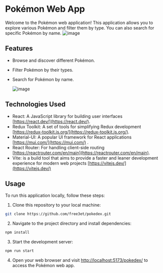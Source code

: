 # Pokémon Web App

Welcome to the Pokémon web application! This application allows you to explore various Pokémon and filter them by type. You can also search for specific Pokémon by name.
![image](https://github.com/free3et/pokedex/assets/19286076/2fd6fcaf-5905-4af4-9560-e4cea64ec06d)

## Features

- Browse and discover different Pokémon.
- Filter Pokémon by their types.
- Search for Pokémon by name.

  ![image](https://github.com/free3et/pokedex/assets/19286076/7f9b0631-48ac-4bb6-80ec-c06b3718d00b)

## Technologies Used

- React: A JavaScript library for building user interfaces [https://react.dev/](https://react.dev/).
- Redux Toolkit: A set of tools for simplifying Redux development [https://redux-toolkit.js.org/](https://redux-toolkit.js.org/).
- Material-UI: A popular UI framework for React applications [https://mui.com/](https://mui.com/) .
- React Router: For handling client-side routing [https://reactrouter.com/en/main](https://reactrouter.com/en/main).
- Vite: is a build tool that aims to provide a faster and leaner development experience for modern web projects [https://vitejs.dev/](https://vitejs.dev/)

## Usage

To run this application locally, follow these steps:

1. Clone this repository to your local machine:

```bash
git clone https://github.com/free3et/pokedex.git
```

2. Navigate to the project directory and install dependencies:

```bash
npm install
```

3. Start the development server:

```bash
npm run start
```

4. Open your web browser and visit [http://localhost:5173/pokedex/](http://localhost:5173/pokedex/) to access the Pokémon web app.
